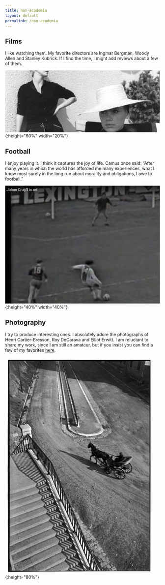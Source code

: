 ```yaml
---
title: non-academia
layout: default
permalink: /non-academia
---
```


## Films

I like watching them. My favorite directors are Ingmar Bergman, Woody Allen and Stanley Kubrick. If I find the time, I might add reviews about a few of them.

![alt text](/media/persona21.jpg "Persona, Bergman"){:height="60%" width="20%"}

## Football

I enjoy playing it. I think it captures the joy of life. Camus once said: “After many years in which the world has afforded me many experiences, what I know most surely in the long run about morality and obligations, I owe to football.”

![alt text](/media/cruyff.png "Johan Cruyff scoring a goal"){:height="40%" width="40%"}

## Photography

I try to produce interesting ones. I absolutely adore the photographs of Henri Cartier-Bresson, Roy DeCarava and Elliot Erwitt. I am reluctant to share my work, since I am still an amateur, but if you insist you can find a few of my favorites [here](https://flic.kr/2pQbj9).

![alt text](/media/bresson_best_017.jpg "Bresson"){:height="80%"}
